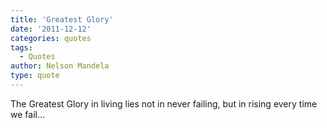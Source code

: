 ```yaml
---
title: 'Greatest Glory'
date: '2011-12-12'
categories: quotes
tags:
  - Quotes
author: Nelson Mandela
type: quote
---
```


The Greatest Glory in living lies not in never failing, but in rising every time we fail…
